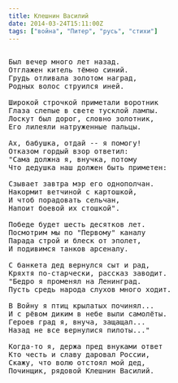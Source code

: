 ```yaml
---
title: Клешнин Василий
date: 2014-03-24T15:11:00Z
tags: ["война", "Питер", "русь", "стихи"]
---
```


<pre>

Был вечер много лет назад.
Отглажен китель тёмно синий.
Грудь отливала золотом наград,
Родных волос струился иней.

Широкой строчкой приметали воротник
Глаза слепые в свете тусклой лампы.
Лоскут был дорог, словно золотник,
Его лилеяли натруженные пальцы.

Ах, бабушка, отдай -- я помогу!
Отказом гордый взор ответил:
"Сама должна я, внучка, потому
Что дедушка наш должен быть приметен:

Сзывает завтра мэр его однополчан.
Накормит ветчиной с картошкой,
И чтоб порадовать сельчан,
Напоит боевой их стошкой".

Победе будет шесть десятков лет.
Посмотрим мы по "Первому" каналу
Парада строй и блеск от эполет,
И подивимся танков арсеналу.

С банкета дед вернулся сыт и рад,
Кряхтя по-старчески, рассказ заводит.
"Бедро я променял на Ленинград.
Пусть средь народа слухов много ходит.

В Войну я птиц крылатых починял...
И с рёвом диким в небе выли самолёты.
Героев град я, внуча, защащал...
Назад не все вернулися пилоты..."

Когда-то я, держа пред внуками ответ
Кто честь и славу даровал России,
Скажу, что волю отстоял мой дед,
Починщик, рядовой Клешнин Василий.





</pre>